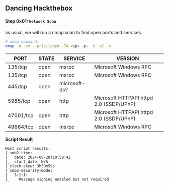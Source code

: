 ## Dancing Hackthebox


#### Step 0x01: `Network Scan`
as usual, we will run a nmap scan to find open ports and services.
```bash
# nmap command:
nmap -A -sV --privileged -T4 <ip> -p- -O -sC -v
```
|PORT|STATE|SERVICE|VERSION|
|----|----|----|----|
|135/tcp|open|msrpc|Microsoft Windows RPC|
|135/tcp|open|msrpc|Microsoft Windows RPC|
|445/tcp|open|microsoft-ds?| |
|5985/tcp|open|http|Microsoft HTTPAPI httpd 2.0 (SSDP/UPnP)|
|47001/tcp|open|http|Microsoft HTTPAPI httpd 2.0 (SSDP/UPnP)|
|49664/tcp|open|msrpc|Microsoft Windows RPC|

**Script Result**
```terminal
Host script results:
| smb2-time: 
|   date: 2024-06-28T10:59:42
|_  start_date: N/A
|_clock-skew: 3h59m59s
| smb2-security-mode: 
|   3:1:1: 
|_    Message signing enabled but not required
```


